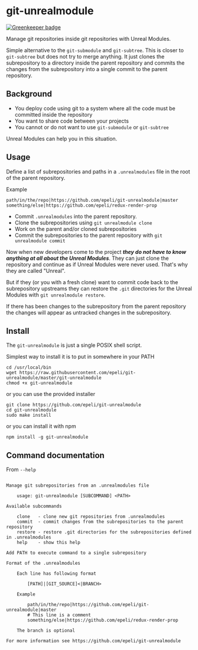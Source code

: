
# git-unrealmodule

[![Greenkeeper badge](https://badges.greenkeeper.io/epeli/git-unrealmodule.svg)](https://greenkeeper.io/)

Manage git repositories inside git repositories with Unreal Modules.

Simple alternative to the `git-submodule` and `git-subtree`.
This is closer to `git-subtree` but does not try to merge anything.
It just clones the subrepository to a directory inside the parent repository
and commits the changes from the subrepository into a single commit
to the parent repository.

## Background

- You deploy code using git to a system where all the code must be committed inside the repository
- You want to share code between your projects
- You cannot or do not want to use  `git-submodule` or `git-subtree`

Unreal Modules can help you in this situation.

## Usage

Define a list of subrepositories and paths in a `.unrealmodules` file in the root of the parent repository.

Example

    path/in/the/repo|https://github.com/epeli/git-unrealmodule|master
    something/else|https://github.com/epeli/redux-render-prop

- Commit `.unrealmodules` into the parent repository.
- Clone the subrepositories using `git unrealmodule clone`
- Work on the parent and/or cloned subrepositories
- Commit the subrepositories to the parent repository with `git unrealmodule commit`

Now when new developers come to the project ***they do not have to know anything at all about the Unreal Modules***.
They can just clone the repository and continue as if Unreal Modules were never used.
That's why they are called "Unreal".

But if they (or you with a fresh clone) want to commit code back to the subrepository upstreams
they can restore the `.git` directories for the Unreal Modules with `git unrealmodule restore`.

If there has been changes to the subrepository from the parent repository the changes
will appear as untracked changes in the subrepository.

## Install

The `git-unrealmodule` is just a single POSIX shell script.

Simplest way to install it is to put in somewhere in your PATH

    cd /usr/local/bin
    wget https://raw.githubusercontent.com/epeli/git-unrealmodule/master/git-unrealmodule
    chmod +x git-unrealmodule

or you can use the provided installer

    git clone https://github.com/epeli/git-unrealmodule
    cd git-unrealmodule
    sudo make install

or you can install it with npm

    npm install -g git-unrealmodule

## Command documentation

From `--help`
```

Manage git subrepositories from an .unrealmodules file

    usage: git-unrealmodule [SUBCOMMAND] <PATH>

Available subcommands

    clone   - clone new git repositories from .unrealmodules
    commit  - commit changes from the subrepositories to the parent repository
    restore - restore .git directories for the subrepositories defined in .unrealmodules
    help    - show this help

Add PATH to execute command to a single subrepository

Format of the .unrealmodules

    Each line has following format

        [PATH]|[GIT_SOURCE]<|BRANCH>

    Example

        path/in/the/repo|https://github.com/epeli/git-unrealmodule|master
        # This line is a comment
        something/else|https://github.com/epeli/redux-render-prop

    The branch is optional

For more information see https://github.com/epeli/git-unrealmodule

```

